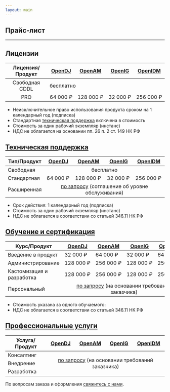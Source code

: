 ```yaml
---
layout: main
---
```

<section id="price" class="page-section">
    <div class="container px-4 px-lg-5 py-5">
        <div class="row justify-content-center">
            <div class="col">
                <h1>Прайс-лист</h1>
                <hr class="divider" />
            </div>
        </div>
        <div class="row">
            <div class="col">
                <h2>Лицензии</h2>
                <table class="table">
                    <thead>
                        <tr>
                            <th scope="col" style="">Лицензия/Продукт</th>
                            <th scope="col"><a href="/opendj">OpenDJ</a></th>
                            <th scope="col"><a href="/openam">OpenAM</a></th>
                            <th scope="col"><a href="/openig">OpenIG</a></th>
                            <th scope="col"><a href="/openidm">OpenIDM</a></th>
                        </tr>
                    </thead>
                    <tbody>
                        <tr>
                            <td scope="row" style="text-align: center;">Свободная CDDL</td>
                            <td scope="row" colspan="4">бесплатно</td>
                        </tr>
                        <tr>
                            <td scope="row" style="text-align: center;">PRO</td>
                            <td scope="row"><nobr>64 000 ₽</nobr></td>
                            <td scope="row"><nobr>128 000 ₽</nobr></td>
                            <td scope="row"><nobr>32 000 ₽</nobr></td>
                            <td scope="row"><nobr>256 000 ₽</nobr></td>
                        </tr>
                    </tbody>
                </table>
                <ul>
                    <li>Неисключительное право использования продукта сроком на 1 календарный год (подписка)</li>
                    <li>Стандартная <a href="/support">техническая поддержка</a> включена в стоимость</li>
                    <li>Стоимость за один рабочий экземпляр (инстанс)</li>
                    <li>НДС не облагается на основании пп. 26 п. 2 ст. 149 НК РФ</li>
                </ul>
            </div>
        </div>
        <div class="row">
            <div class="col">
                <h2><a href="/support">Техническая поддержка</a></h2>
                <table class="table">
                    <thead>
                        <tr>
                            <th scope="col" style="">Тип/Продукт</th>
                            <th scope="col"><a href="/opendj">OpenDJ</a></th>
                            <th scope="col"><a href="/openam">OpenAM</a></th>
                            <th scope="col"><a href="/openig">OpenIG</a></th>
                            <th scope="col"><a href="/openidm">OpenIDM</a></th>
                        </tr>
                    </thead>
                    <tbody>
                        <tr>
                            <td scope="row">Свободная</td>
                            <td scope="row" colspan="4" align="center">бесплатно</td>
                        </tr>
                        <tr>
                            <td scope="row">Стандартная</td>
                            <td scope="row"><nobr>64 000 ₽</nobr></td>
                            <td scope="row"><nobr>128 000 ₽</nobr></td>
                            <td scope="row"><nobr>32 000 ₽</nobr></td>
                            <td scope="row"><nobr>256 000 ₽</nobr></td>
                        </tr>
                        <tr>
                            <td scope="row">Расширенная</td>
                            <td scope="row" colspan="4"  style="text-align: center;"><a href="/contacts">по запросу</a> (соглашение об уровне обслуживания)</td>
                        </tr>
                    </tbody>
                </table>
                <ul>
                    <li>Срок действия: 1 календарный год (подписка)</li>
                    <li>Стоимость за один рабочий экземпляр (инстанс)</li>
                    <li>НДС не облагается в соответствии со статьей 346.11 НK РФ</li>
                </ul>
            </div>
        </div>
        <div class="row">
            <div class="col">
                <h2><a href="/education">Обучение и сертификация</a></h2>
                <table class="table">
                    <thead>
                        <tr>
                            <th scope="col" style="">Курс/Продукт</th>
                            <th scope="col"><a href="/opendj">OpenDJ</a></th>
                            <th scope="col"><a href="/openam">OpenAM</a></th>
                            <th scope="col"><a href="/openig">OpenIG</a></th>
                            <th scope="col"><a href="/openidm">OpenIDM</a></th>
                        </tr>
                    </thead>
                    <tbody>
                        <tr>
                            <td scope="row">Введение в продукт</td>
                            <td scope="row"><nobr>32 000 ₽</nobr></td>
                            <td scope="row"><nobr>64 000 ₽</nobr></td>
                            <td scope="row"><nobr>32 000 ₽</nobr></td>
                            <td scope="row"><nobr>64 000 ₽</nobr></td>
                        </tr>
                        <tr>
                            <td scope="row">Администрирование</td>
                            <td scope="row"><nobr>128 000 ₽</nobr></td>
                            <td scope="row"><nobr>256 000 ₽</nobr></td>
                            <td scope="row"><nobr>128 000 ₽</nobr></td>
                            <td scope="row"><nobr>256 000 ₽</nobr></td>
                        </tr>
                        <tr>
                            <td scope="row">Кастомизация и разработка</td>
                            <td scope="row"><nobr>128 000 ₽</nobr></td>
                            <td scope="row"><nobr>256 000 ₽</nobr></td>
                            <td scope="row"><nobr>128 000 ₽</nobr></td>
                            <td scope="row"><nobr>256 000 ₽</nobr></td>
                        </tr>
                        <tr>
                            <td scope="row">Персональный</td>
                            <td scope="row" colspan="4"  style="text-align: center;"><a href="/contacts">по запросу</a> (на основании требований заказчика)</td>
                        </tr>
                    </tbody>
                </table>
                <ul>
                    <li>Стоимость указана за одного обучаемого:</li>
                    <li>НДС не облагается в соответствии со статьей 346.11 НK РФ</li>
                </ul>
            </div>
        </div>
        <div class="row">
            <div class="col">
                <h2><a href="/services">Профессиональные услуги</a></h2>
                <table class="table">
                    <thead>
                        <tr>
                            <th scope="col" style="">Услуга/Продукт</th>
                            <th scope="col"><a href="/opendj">OpenDJ</a></th>
                            <th scope="col"><a href="/openam">OpenAM</a></th>
                            <th scope="col"><a href="/openig">OpenIG</a></th>
                            <th scope="col"><a href="/openidm">OpenIDM</a></th>
                        </tr>
                    </thead>
                    <tbody>
                        <tr>
                            <td scope="row">Консалтинг</td>
                            <td scope="row" colspan="4" rowspan="3" style="vertical-align: middle;text-align: center;"><a href="/contacts">по запросу</a> (на основании требований заказчика)</td>
                        </tr>
                        <tr>
                            <td scope="row">Внедрение</td>
                        </tr>
                        <tr>
                            <td scope="row">Разработка</td>
                        </tr>
                    </tbody>
                </table>
                <p>По вопросам заказа и оформления <a href="/contacts">свяжитесь с нами</a>.</p>
            </div>
        </div>
    </div>
</section>